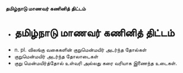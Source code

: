 **தமிழ்நாடு மாணவர் கணினித் திட்டம்**
- # தமிழ்நாடு மாணவர் கணினித் திட்டம்
- n. pl. விலங்கு வகைகளின் குறுமென்மயிர் அடர்ந்த தோல்கள்
- குறுமென்மயிர் அடர்ந்த தோலாடைகள்
- குறு மென்மயிர்த்தோல் உள்வரி அல்லது கரை வரியாக இணைந்த உடைகள்.

